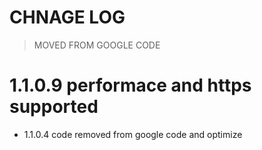 CHNAGE LOG
=========

> MOVED FROM GOOGLE CODE

# 1.1.0.9 performace and https supported
* 1.1.0.4 code removed from google code and optimize
